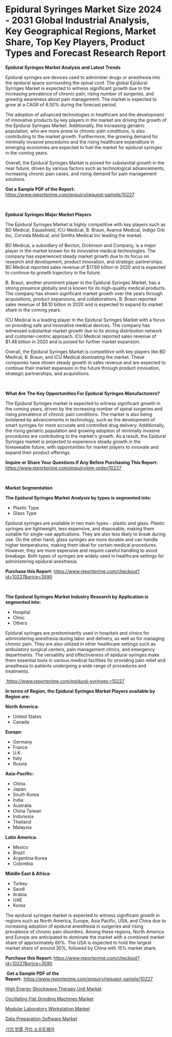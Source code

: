 <p><h1>Epidural Syringes Market Size 2024 - 2031 Global Industrial Analysis, Key Geographical Regions, Market Share, Top Key Players, Product Types and Forecast Research Report</h1></p><p><strong>Epidural Syringes Market Analysis and Latest Trends</strong></p>
<p><p>Epidural syringes are devices used to administer drugs or anesthesia into the epidural space surrounding the spinal cord. The global Epidural Syringes Market is expected to witness significant growth due to the increasing prevalence of chronic pain, rising number of surgeries, and growing awareness about pain management. The market is expected to grow at a CAGR of 6.50% during the forecast period.</p><p>The adoption of advanced technologies in healthcare and the development of innovative products by key players in the market are driving the growth of the Epidural Syringes Market. Additionally, the increasing geriatric population, who are more prone to chronic pain conditions, is also contributing to the market growth. Furthermore, the growing demand for minimally invasive procedures and the rising healthcare expenditure in emerging economies are expected to fuel the market for epidural syringes in the coming years.</p><p>Overall, the Epidural Syringes Market is poised for substantial growth in the near future, driven by various factors such as technological advancements, increasing chronic pain cases, and rising demand for pain management solutions.</p></p>
<p><strong>Get a Sample PDF of the Report:&nbsp;</strong> <a href="https://www.reportprime.com/enquiry/request-sample/10227">https://www.reportprime.com/enquiry/request-sample/10227</a></p>
<p>&nbsp;</p>
<p><strong>Epidural Syringes Major Market Players</strong></p>
<p><p>The Epidural Syringes Market is highly competitive with key players such as BD Medical, Equashield, ICU Medical, B. Braun, Avanos Medical, Indigo Orb Inc, Corvida Medical, and Smiths Medical Inc leading the market. </p><p>BD Medical, a subsidiary of Becton, Dickinson and Company, is a major player in the market known for its innovative medical technologies. The company has experienced steady market growth due to its focus on research and development, product innovation, and strategic partnerships. BD Medical reported sales revenue of $17.69 billion in 2020 and is expected to continue its growth trajectory in the future.</p><p>B. Braun, another prominent player in the Epidural Syringes Market, has a strong presence globally and is known for its high-quality medical products. The company has shown significant market growth over the years through acquisitions, product expansions, and collaborations. B. Braun reported sales revenue of $8.10 billion in 2020 and is expected to expand its market share in the coming years.</p><p>ICU Medical is a leading player in the Epidural Syringes Market with a focus on providing safe and innovative medical devices. The company has witnessed substantial market growth due to its strong distribution network and customer-centric approach. ICU Medical reported sales revenue of $1.48 billion in 2020 and is poised for further market expansion.</p><p>Overall, the Epidural Syringes Market is competitive with key players like BD Medical, B. Braun, and ICU Medical dominating the market. These companies have shown steady growth in sales revenue and are expected to continue their market expansion in the future through product innovation, strategic partnerships, and acquisitions.</p></p>
<p>&nbsp;</p>
<p><strong>What Are The Key Opportunities For Epidural Syringes Manufacturers?</strong></p>
<p><p>The Epidural Syringes market is expected to witness significant growth in the coming years, driven by the increasing number of spinal surgeries and rising prevalence of chronic pain conditions. The market is also being bolstered by advancements in technology, such as the development of smart syringes for more accurate and controlled drug delivery. Additionally, the rising geriatric population and growing adoption of minimally invasive procedures are contributing to the market's growth. As a result, the Epidural Syringes market is projected to experience steady growth in the foreseeable future, with opportunities for market players to innovate and expand their product offerings.</p></p>
<p><strong>Inquire or Share Your Questions If Any Before Purchasing This Report:</strong> <a href="https://www.reportprime.com/enquiry/pre-order/10227">https://www.reportprime.com/enquiry/pre-order/10227</a></p>
<p>&nbsp;</p>
<p><strong>Market Segmentation</strong></p>
<p><strong>The Epidural Syringes Market Analysis by types is segmented into:</strong></p>
<p><ul><li>Plastic Type</li><li>Glass Type</li></ul></p>
<p><p>Epidural syringes are available in two main types - plastic and glass. Plastic syringes are lightweight, less expensive, and disposable, making them suitable for single-use applications. They are also less likely to break during use. On the other hand, glass syringes are more durable and can handle higher temperatures, making them ideal for certain medical procedures. However, they are more expensive and require careful handling to avoid breakage. Both types of syringes are widely used in healthcare settings for administering epidural anesthesia.</p></p>
<p><strong>Purchase this Report:&nbsp;</strong><a href="https://www.reportprime.com/checkout?id=10227&price=3590">https://www.reportprime.com/checkout?id=10227&price=3590</a></p>
<p>&nbsp;</p>
<p><strong>The Epidural Syringes Market Industry Research by Application is segmented into:</strong></p>
<p><ul><li>Hospital</li><li>Clinic</li><li>Others</li></ul></p>
<p><p>Epidural syringes are predominantly used in hospitals and clinics for administering anesthesia during labor and delivery, as well as for managing chronic pain. They are also utilized in other healthcare settings such as ambulatory surgical centers, pain management clinics, and emergency departments. The versatility and effectiveness of epidural syringes make them essential tools in various medical facilities for providing pain relief and anesthesia to patients undergoing a wide range of procedures and treatments.</p></p>
<p><a href="https://www.reportprime.com/epidural-syringes-r10227">&nbsp;https://www.reportprime.com/epidural-syringes-r10227</a></p>
<p><strong>In terms of Region, the Epidural Syringes Market Players available by Region are:</strong></p>
<p>
    <p> <strong> North America: </strong>
        <ul>
            <li>United States</li>
            <li>Canada</li>
        </ul>
        </p> 
    <p> <strong> Europe: </strong>
        <ul>
            <li>Germany</li>
            <li>France</li>
            <li>U.K.</li>
            <li>Italy</li>
            <li>Russia</li>
        </ul>
        </p> 
    <p> <strong> Asia-Pacific: </strong>
        <ul>
            <li>China</li>
            <li>Japan</li>
            <li>South Korea</li>
            <li>India</li>
            <li>Australia</li>
            <li>China Taiwan</li>
            <li>Indonesia</li>
            <li>Thailand</li>
            <li>Malaysia</li>
        </ul>
        </p> 
    <p> <strong> Latin America: </strong>
        <ul>
            <li>Mexico</li>
            <li>Brazil</li>
            <li>Argentina Korea</li>
            <li>Colombia</li>
        </ul>
        </p> 
    <p> <strong> Middle East & Africa: </strong>
        <ul>
            <li>Turkey</li>
            <li>Saudi</li>
            <li>Arabia</li>
            <li>UAE</li>
            <li>Korea</li>
        </ul>
    </p>
    </p>
<p><p>The epidural syringes market is expected to witness significant growth in regions such as North America, Europe, Asia Pacific, USA, and China due to increasing adoption of epidural anesthesia in surgeries and rising prevalence of chronic pain disorders. Among these regions, North America and Europe are anticipated to dominate the market with a combined market share of approximately 60%. The USA is expected to hold the largest market share of around 30%, followed by China with 15% market share.</p></p>
<p><strong>Purchase this Report: </strong><a href="https://www.reportprime.com/checkout?id=10227&price=3590">https://www.reportprime.com/checkout?id=10227&price=3590</a></p>
<p>&nbsp;<strong>Get a Sample PDF of the Report:&nbsp;&nbsp;</strong><a href="https://www.reportprime.com/enquiry/request-sample/10227">https://www.reportprime.com/enquiry/request-sample/10227</a></p>
<p><strong></strong></p>
<p><p><a href="https://github.com/sosoelmasry38/Market-Research-Report-List-1/blob/main/high-energy-shockwave-therapy-unit-market.md">High Energy Shockwave Therapy Unit Market</a></p><p><a href="https://medium.com/@bryaneal908/comprehensive-analysis-of-the-global-oscillating-flat-grinding-machines-market-growth-trends-73624bf2dc5d">Oscillating Flat Grinding Machines Market</a></p><p><a href="https://medium.com/@nyahmertz1962/modular-laboratory-workstation-market-trends-focusing-on-modular-laboratory-workstation-market-79cdf675fef2">Modular Laboratory Workstation Market</a></p><p><a href="https://issuu.com/reportprime-2/docs/data-preparation-software-market-size-2030.pptx">Data Preparation Software Market</a></p><p><a href="https://medium.com/@earlfeffersj/%EC%8B%9C%EC%9E%A5-%EC%98%88%EC%B8%A1-%EA%B8%80%EB%A1%9C%EB%B2%8C-%EA%B8%B0%EC%97%85-%EB%B2%95%EB%A5%A0-%EA%B4%80%EB%A6%AC-%EC%86%8C%ED%94%84%ED%8A%B8%EC%9B%A8%EC%96%B4-%EB%8F%99%ED%96%A5-%EB%B0%8F-%EC%98%81%ED%96%A5-%EB%B6%84%EC%84%9D-2024-2031-%EC%A0%81%EC%9A%A9%EB%B3%84-%EB%8C%80%EA%B8%B0%EC%97%85-%EC%A4%91%EC%86%8C%EA%B8%B0%EC%97%85-%EB%B0%8F-%EC%9C%A0%ED%98%95%EB%B3%84-%ED%81%B4%EB%9D%BC%EC%9A%B0%EB%93%9C-%EA%B8%B0%EB%B0%98-%EC%98%A8%ED%94%84%EB%A0%88%EB%AF%B8%EC%8A%A4-f716c19b4142">기업 법률 관리 소프트웨어</a></p></p>